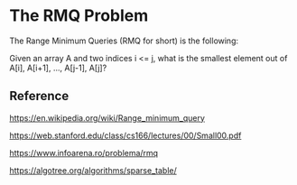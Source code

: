 # The RMQ Problem
The Range Minimum Queries (RMQ for short) is the following:

Given an array A and two indices i <= j, what is the smallest element out of A[i], A[i+1], ..., A[j-1], A[j]?

## Reference

https://en.wikipedia.org/wiki/Range_minimum_query

https://web.stanford.edu/class/cs166/lectures/00/Small00.pdf

https://www.infoarena.ro/problema/rmq

https://algotree.org/algorithms/sparse_table/
